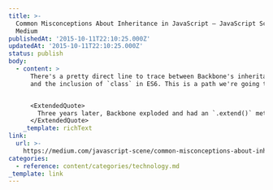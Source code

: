 ```yaml
---
title: >-
  Common Misconceptions About Inheritance in JavaScript — JavaScript Scene —
  Medium
publishedAt: '2015-10-11T22:10:25.000Z'
updatedAt: '2015-10-11T22:10:25.000Z'
status: publish
body:
  - content: >
      There's a pretty direct line to trace between Backbone's inheritance model
      and the inclusion of `class` in ES6. This is a path we're going to regret.


      <ExtendedQuote>
        Three years later, Backbone exploded and had an `.extend()` method that mimicked class inheritance, including all its nastiest features such as brittle object hierarchies. That’s when all hell broke loose.
      </ExtendedQuote>
    _template: richText
link:
  url: >-
    https://medium.com/javascript-scene/common-misconceptions-about-inheritance-in-javascript-d5d9bab29b0a
categories:
  - reference: content/categories/technology.md
_template: link
---
```



